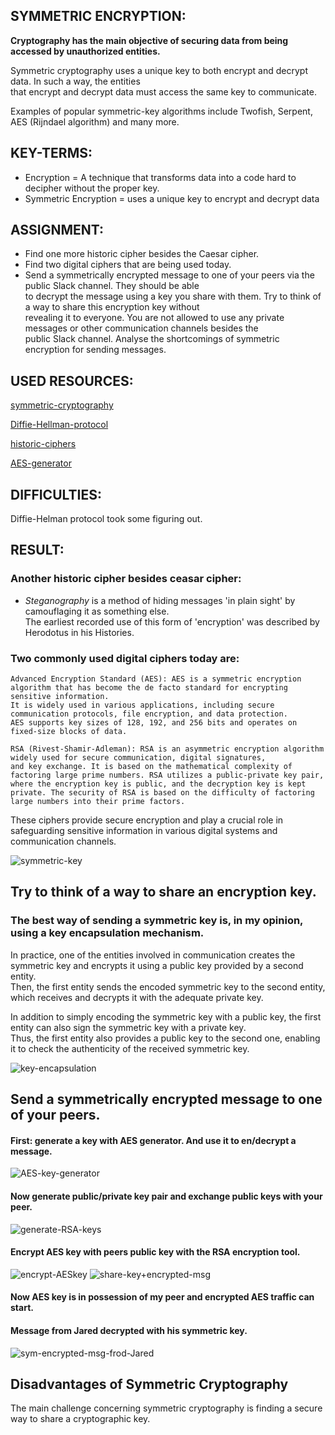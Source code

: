 ## SYMMETRIC ENCRYPTION:

**Cryptography has the main objective of securing data from being accessed by unauthorized entities.**  

Symmetric cryptography uses a unique key to both encrypt and decrypt data. In such a way, the entities  
that encrypt and decrypt data must access the same key to communicate.  

Examples of popular symmetric-key algorithms include Twofish, Serpent, AES (Rijndael algorithm) and many more.  

## KEY-TERMS:

* Encryption = A technique that transforms data into a code hard to decipher without the proper key.
* Symmetric Encryption = uses a unique key to encrypt and decrypt data

## ASSIGNMENT:

* Find one more historic cipher besides the Caesar cipher.
* Find two digital ciphers that are being used today.
* Send a symmetrically encrypted message to one of your peers via the public Slack channel. They should be able  
  to decrypt the message using a key you share with them. Try to think of a way to share this encryption key without  
  revealing it to everyone. You are not allowed to use any private messages or other communication channels besides the  
  public Slack channel. Analyse the shortcomings of symmetric encryption for sending messages.  


## USED RESOURCES:

[symmetric-cryptography](https://www.baeldung.com/cs/symmetric-cryptography)

[Diffie-Hellman-protocol](https://www.comparitech.com/blog/information-security/diffie-hellman-key-exchange/)

[historic-ciphers](https://interestingengineering.com/innovation/11-cryptographic-methods-that-marked-history-from-the-caesar-cipher-to-enigma-code-and-beyond)  

[AES-generator](https://aesencryption.net/)


## DIFFICULTIES:

Diffie-Helman protocol took some figuring out. 

## RESULT:

### Another historic cipher besides ceasar cipher:

* _Steganography_ is a method of hiding messages 'in plain sight' by camouflaging it as something else.  
  The earliest recorded use of this form of 'encryption' was described by Herodotus in his Histories.  

### Two commonly used digital ciphers today are:  

    Advanced Encryption Standard (AES): AES is a symmetric encryption algorithm that has become the de facto standard for encrypting sensitive information.  
    It is widely used in various applications, including secure communication protocols, file encryption, and data protection.  
    AES supports key sizes of 128, 192, and 256 bits and operates on fixed-size blocks of data.  

    RSA (Rivest-Shamir-Adleman): RSA is an asymmetric encryption algorithm widely used for secure communication, digital signatures,  
    and key exchange. It is based on the mathematical complexity of factoring large prime numbers. RSA utilizes a public-private key pair,  
    where the encryption key is public, and the decryption key is kept private. The security of RSA is based on the difficulty of factoring  
    large numbers into their prime factors.  

These ciphers provide secure encryption and play a crucial role in safeguarding sensitive information in various digital systems and communication channels.  

![symmetric-key](../00_includes/Security/SEC3.0_symm-key.png)

## Try to think of a way to share an encryption key.

### The best way of sending a symmetric key is, in my opinion, using a key encapsulation mechanism. 
In practice, one of the entities involved in communication creates the symmetric key and encrypts it using a public key provided by a second entity.  
Then, the first entity sends the encoded symmetric key to the second entity, which receives and decrypts it with the adequate private key.  

In addition to simply encoding the symmetric key with a public key, the first entity can also sign the symmetric key with a private key.  
Thus, the first entity also provides a public key to the second one, enabling it to check the authenticity of the received symmetric key.    

![key-encapsulation](../00_includes/Security/SEC4.0.png)

## Send a symmetrically encrypted message to one of your peers.  

#### First: generate a key with AES generator. And use it to en/decrypt a message.  
![AES-key-generator](../00_includes/Security/SEC4.1.png)  

#### Now generate public/private key pair and exchange public keys with your peer.  
![generate-RSA-keys](../00_includes/Security\SEC5.0.png)  

#### Encrypt AES key with peers public key with the RSA encryption tool.
![encrypt-AESkey](../00_includes/Security/SEC4.2.png)
![share-key+encrypted-msg](../00_includes/Security/SEC4.3.png)

#### Now AES key is in possession of my peer and encrypted AES traffic can start.

#### Message from Jared decrypted with his symmetric key.
![sym-encrypted-msg-frod-Jared](../00_includes/Security/SEC4.4.png)

## Disadvantages of Symmetric Cryptography    
The main challenge concerning symmetric cryptography is finding a secure way to share a cryptographic key.


